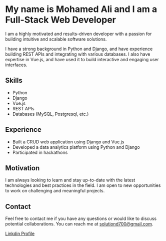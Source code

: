 # My name is Mohamed Ali and I am a Full-Stack Web Developer

I am a highly motivated and results-driven developer with a passion for building intuitive and scalable software solutions.

I have a strong background in Python and Django, and have experience building REST APIs and integrating with various databases. I also have expertise in Vue.js, and have used it to build interactive and engaging user interfaces.

## Skills

- Python
- Django
- Vue.js
- REST APIs
- Databases (MySQL, Postgresql, etc.)

## Experience

- Built a CRUD web application using Django and Vue.js
- Developed a data analytics platform using Python and Django
- Participated in hackathons

## Motivation

I am always looking to learn and stay up-to-date with the latest technologies and best practices in the field. I am open to new opportunities to work on challenging and meaningful projects.

## Contact

Feel free to contact me if you have any questions or would like to discuss potential collaborations. You can reach me at [solutiond700@gmail.com](mailto:solutiond700@gmail.com).

[Linkdin Profile](https://www.linkedin.com/in/mohamed-ali-atiya/)
